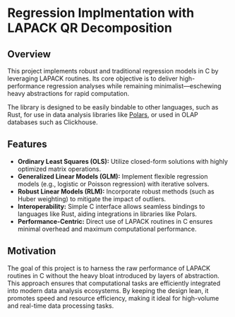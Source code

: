 # Regression Implmentation with LAPACK QR Decomposition

## Overview

This project implements robust and traditional regression models in C by
leveraging LAPACK routines. Its core objective is to deliver high-performance
regression analyses while remaining minimalist—eschewing heavy abstractions for
rapid computation.

The library is designed to be easily bindable to other languages, such as Rust,
for use in data analysis libraries like [Polars](https://www.pola.rs/), or used
in OLAP databases such as Clickhouse.

## Features

- **Ordinary Least Squares (OLS):** Utilize closed-form solutions with highly
  optimized matrix operations.
- **Generalized Linear Models (GLM):** Implement flexible regression models
  (e.g., logistic or Poisson regression) with iterative solvers.
- **Robust Linear Models (RLM):** Incorporate robust methods (such as Huber
  weighting) to mitigate the impact of outliers.
- **Interoperability:** Simple C interface allows seamless bindings to languages
  like Rust, aiding integrations in libraries like Polars.
- **Performance-Centric:** Direct use of LAPACK routines in C ensures minimal
  overhead and maximum computational performance.

## Motivation

The goal of this project is to harness the raw performance of LAPACK routines in
C without the heavy bloat introduced by layers of abstraction. This approach
ensures that computational tasks are efficiently integrated into modern data
analysis ecosystems. By keeping the design lean, it promotes speed and resource
efficiency, making it ideal for high-volume and real-time data processing tasks.
